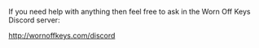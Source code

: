 If you need help with anything then feel free to ask in the Worn Off Keys Discord server:

http://wornoffkeys.com/discord
